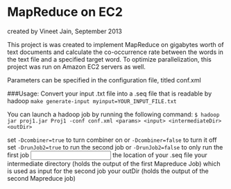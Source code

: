 MapReduce on EC2
================
created by Vineet Jain, September 2013

This project is was created to implement MapReduce on gigabytes worth of text documents and calculate the co-occurrence
rate between the words in the text file and a specified target word. To optimize parallelization, this project was run
on Amazon EC2 servers as well.

Parameters can be specified in the configuration file, titled conf.xml

###Usage:
Convert your input .txt file into a .seq file that is readable by hadoop
`make generate-input myinput=YOUR_INPUT_FILE.txt`

You can launch a hadoop job by running the following command:
`$ hadoop jar proj1.jar Proj1 -conf conf.xml <params> <input> <intermediateDir> <outDir>`

<params> set `-Dcombiner=true` to turn combiner on or `-Dcombiner=false` to turn it off
         set `-DrunJob2=true` to run the second job or `-DrunJob2=false` to only run the first job
<input> the location of your .seq file
<intermediateDir> your intermediate directory (holds the output of the first Mapreduce Job) which is used as input for the second job
<outDir> your outDir (holds the output of the second Mapreduce job)
